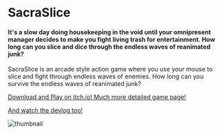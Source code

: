 # SacraSlice
 
#### It's a slow day doing housekeeping in the void until your omnipresent manager decides to make you fight living trash for entertainment. How long can you slice and dice through the endless waves of reanimated junk?

SacraSlice is an arcade style action game where you use your mouse to slice and fight through endless waves of enemies. How long can you survive the endless waves of reanimated junk?

[Download and Play on itch.io! Much more detailed game page!](https://qhenki.itch.io/sacraslice)

[And watch the devlog too!](https://youtu.be/9SVrGz6ro0M)

![thumbnail](https://user-images.githubusercontent.com/84607804/189463017-4d62cb94-78b0-4f82-b865-ebf113af5ca9.png)
